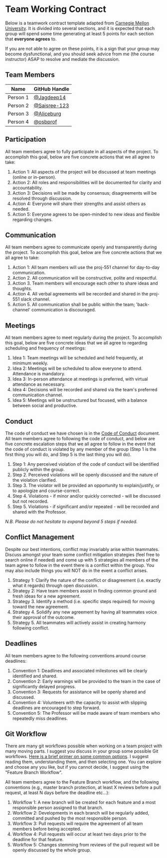 # Team Working Contract

Below is a teamwork contract template adapted from [Carnegie Mellon University](https://www.cmu.edu/teaching/designteach/teach/instructionalstrategies/groupprojects/tools/index.html).
It is divided into several sections, and it is expected that each group will spend some time generating at least 5 points for each section that **everyone agrees** to. 

If you are not able to agree on these points, it is a sign that your group may become dysfunctional, and you should seek advice from me (the course instructor) ASAP to resolve and mediate the discussion.

## Team Members

| Name     | GitHub Handle                                     |
|----------|---------------------------------------------------|
| Person 1 | [@Jagdeep14](https://github.com/Jagdeep14)        |
| Person 2 | [@Saisree-123](https://github.com/Saisree-123)    |
| Person 3 | [@Aliceburg](https://https://github.com/Aliceburg)|
| Person 4 | [@osbprof](https://github.com/osbprof)            |

## Participation

All team members agree to fully participate in all aspects of the project.
To accomplish this goal, below are five concrete actions that we all agree to take:

1. Action 1: All aspects of the project will be discussed at team meetings (online or in-person).
2. Action 2: All roles and responsibilities will be documented for clarity and accountability.
3. Action 3: Decisions will be made by consensus; disagreements will be resolved through discussion.
4. Action 4: Everyone will share their strengths and assist others as needed.
5. Action 5: Everyone agrees to be open-minded to new ideas and flexible regarding changes.    

## Communication

All team members agree to communicate openly and transparently during the project.
To accomplish this goal, below are five concrete actions that we all agree to take:

1. Action 1: All team members will use the proj-551 channel for day-to-day communication.
2. Action 2. All communication will be constructive, polite and respectful.
3. Action 3. Team members will encourage each other to share ideas and thoughts.
4. Action 4. All verbal agreements will be recorded and shared in the proj-551 slack channel.
5. Action 5. All communication shall be public within the team; 'back-channel' communication is discouraged.

## Meetings

All team members agree to meet regularly during the project.
To accomplish this goal, below are five concrete ideas that we all agree to regarding scheduling and frequency of meetings:


1. Idea 1: Team meetings will be scheduled and held frequently, at minimum weekly.
2. Idea 2: Meetings will be scheduled to allow everyone to attend.  Attendance is mandatory.
3. Idea 3: In-person attendance at meetings is preferred, with virtual attendance as necessary.
4. Idea 4: Decisions will be recorded and shared via the team's preferred communication channel.
5. Idea 5: Meetings will be unstructured but focused, with a balance between social and productive. 

## Conduct

The code of conduct we have chosen is in the [Code of Conduct](./CODE_OF_CONDUCT.md) document.
All team members agree to following the code of conduct, and below are five concrete escalation steps that we all agree to follow in the event that the code of conduct is violated by any member of the group (Step 1 is the first thing you will do, and Step 5 is the last thing you will do).

1. Step 1: Any perceived violation of the code of conduct will be identified publicly within the group.
2. Step 2. Perceived violations will be openly discussed and the nature of the violation clarified.
3. Step 3. The violator will be provided an opportunity to explain/justify, or to apologize and course-correct.
4. Step 4. Violations - if minor and/or quickly corrected - will be discussed but not recorded. 
5. Step 5. Violations - if significant and/or repeated - will be recorded and shared with the Professor. 

*N.B. Please do not hesitate to expand beyond 5 steps if needed.*

## Conflict Management

Despite our best intentions, conflict may invariably arise within teammates.
Discuss amongst your team some conflict mitigation strategies (feel free to search online if needed) and come up with 5 strategies all members of the team agree to follow in the event there is a conflict within the group.
You may also include things you will NOT do in the event a conflict arises.

1. Strategy 1: Clarify the nature of the conflict or disagreement (i.e. exactly what it regards) through open discussion.
2. Strategy 2: Have team members assist in finding common ground and fresh ideas for a new agreement.
3. Strategy 3. Identify a method (i.e. specific steps required) for moving toward the new agreement.
4. Strategy 4. Solidify any new agreement by having all teammates voice their approval of the outcome.
5. Strategy 5. All teammates will actively assist in creating harmony following conflict. 

## Deadlines

All team members agree to the following conventions around course deadlines:

1. Convention 1: Deadlines and associated milestones will be clearly identified and shared. 
2. Convention 2: Early warnings will be provided to the team in the case of significantly delayed progress. 
3. Convention 3: Requests for assistance will be openly shared and discussed.
4. Convention 4: Volunteers with the capacity to assist with slipping deadlines are encouraged to step forward.
5. Convention 5: The Professor will be made aware of team members who repeatedly miss deadlines. 

## Git Workflow

There are many git workflows possible when working on a team project with many moving parts.
I suggest you discuss in your group some possible Git workflows.
[Here is a brief primer on some common options](https://www.atlassian.com/git/tutorials/comparing-workflows).
I suggest reading them, understanding them, and then selecting one.
You can explore and choose any you like, but if you cannot decide, I suggest using the "Feature Branch Workflow".


All team members agree to the Feature Branch workflow, and the following conventions (e.g., master branch protection, at least X reviews before a pull request, at least N days before the deadline etc...):

1. Workflow 1: A new branch will be created for each feature and a most responsible person assigned to that branch.
2. Workflow 2: Developments in each branch will be regularly added, committed and pushed by the most responsible person.
3. Workflow 3: Pull requests will require the agreement of all team members before being accepted.
4. Workflow 4: Pull requests will occur at least two days prior to the deadline for that feature.
5. Workflow 5: Changes stemming from reviews of the pull request will be openly discussed by the whole group.